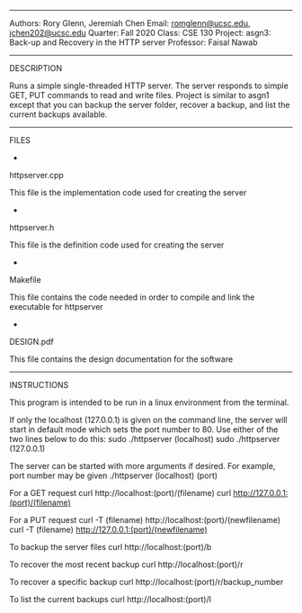 -----------
Authors:   Rory Glenn, Jeremiah Chen
Email:     romglenn@ucsc.edu, jchen202@ucsc.edu
Quarter:   Fall 2020
Class:     CSE 130
Project:   asgn3: Back-up and Recovery in the HTTP server
Professor: Faisal Nawab


-----------
DESCRIPTION

Runs a simple single-threaded HTTP server. The server responds to simple
GET, PUT commands to read and write files. Project is similar to asgn1
except that you can backup the server folder, recover a backup, and 
list the current backups available.

-----------
FILES

-
httpserver.cpp

This file is the implementation code used for creating the server

-
httpserver.h

This file is the definition code used for creating the server

-
Makefile

This file contains the code needed in order to compile and link the 
executable for httpserver

-
DESIGN.pdf

This file contains the design documentation for the software


-----------
INSTRUCTIONS

This program is intended to be run in a linux environment from the terminal.

If only the localhost (127.0.0.1) is given on the command line,
the server will start in default mode which sets the port number to 80.
Use either of the two lines below to do this:
sudo ./httpserver (localhost)
sudo ./httpserver (127.0.0.1)

The server can be started with more arguments if desired.
For example, port number may be given
./httpserver (localhost) (port)

For a GET request
curl http://localhost:(port)/(filename)
curl http://127.0.0.1:(port)/(filename)

For a PUT request
curl -T (filename) http://localhost:(port)/(newfilename)
curl -T (filename) http://127.0.0.1:(port)/(newfilename)

To backup the server files
curl http://localhost:(port)/b

To recover the most recent backup
curl http://localhost:(port)/r

To recover a specific backup
curl http://localhost:(port)/r/backup_number

To list the current backups
curl http://localhost:(port)/l